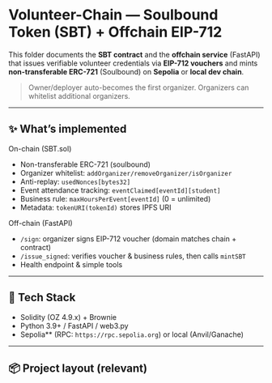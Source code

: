 # Volunteer-Chain — Soulbound Token (SBT) + Offchain EIP-712

This folder documents the **SBT contract** and the **offchain service** (FastAPI) that issues verifiable volunteer credentials via **EIP-712 vouchers** and mints **non-transferable ERC-721** (Soulbound) on **Sepolia** or **local dev chain**.

> Owner/deployer auto-becomes the first organizer. Organizers can whitelist additional organizers.

---

## ✨ What’s implemented

On-chain (SBT.sol)  
- Non-transferable ERC-721 (soulbound)  
- Organizer whitelist: `addOrganizer/removeOrganizer/isOrganizer`  
- Anti-replay: `usedNonces[bytes32]`  
- Event attendance tracking: `eventClaimed[eventId][student]`  
- Business rule: `maxHoursPerEvent[eventId]` (0 = unlimited)  
- Metadata: `tokenURI(tokenId)` stores IPFS URI

Off-chain (FastAPI) 
- `/sign`: organizer signs EIP-712 voucher (domain matches chain + contract)  
- `/issue_signed`: verifies voucher & business rules, then calls `mintSBT`  
- Health endpoint & simple tools

---

## 🧱 Tech Stack

- Solidity (OZ 4.9.x) + Brownie
- Python 3.9+ / FastAPI / web3.py
- Sepolia** (RPC: `https://rpc.sepolia.org`) or local (Anvil/Ganache)

---

## 📦 Project layout (relevant)
